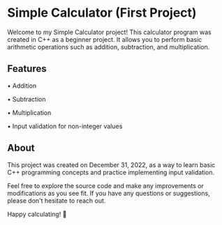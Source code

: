 # Simple Calculator (First Project)

Welcome to my Simple Calculator project! This calculator program was created in C++ as a beginner project. It allows you to perform basic arithmetic operations such as addition, subtraction, and multiplication.

## Features
• Addition

• Subtraction

• Multiplication

• Input validation for non-integer values

## About
This project was created on December 31, 2022, as a way to learn basic C++ programming concepts and practice implementing input validation.

Feel free to explore the source code and make any improvements or modifications as you see fit. If you have any questions or suggestions, please don't hesitate to reach out.

Happy calculating! 🧮